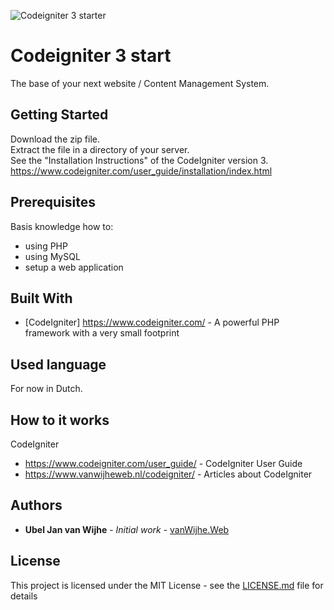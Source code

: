 ![Codeigniter 3 starter](https://www.vanwijheweb.nl/afbeeldingen/logo/codeigniter3_starter_356_66.png)

# Codeigniter 3 start

The base of your next website / Content Management System.

## Getting Started

Download the zip file.   
Extract the file in a directory of your server.  
See the "Installation Instructions" of the CodeIgniter version 3.  
https://www.codeigniter.com/user_guide/installation/index.html  

## Prerequisites

Basis knowledge how to: 
* using PHP
* using MySQL 
* setup a web application   

## Built With

* [CodeIgniter] https://www.codeigniter.com/ - A powerful PHP framework with a very small footprint

## Used language

For now in Dutch.

## How to it works 

CodeIgniter
* https://www.codeigniter.com/user_guide/ - CodeIgniter User Guide  
* https://www.vanwijheweb.nl/codeigniter/ - Articles about CodeIgniter

## Authors

* **Ubel Jan van Wijhe** - *Initial work* - [vanWijhe.Web](https://www.vanwijheweb.nl)

## License

This project is licensed under the MIT License - see the [LICENSE.md](LICENSE.md) file for details
